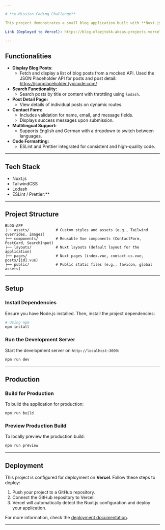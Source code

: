 ```yaml
---

# **e-Mission Coding Challenge**

This project demonstrates a small blog application built with **Nuxt.js**. The application displays posts fetched from a mocked API, allows searching by title or content, supports multilingual functionality, and includes a contact form with validations. The design is styled using **TailwindCSS**.

Link (Deployed to Vercel): https://blog-o7aejtokk-aksas-projects.vercel.app/

---
```


## **Functionalities**

- **Display Blog Posts:**
  - Fetch and display a list of blog posts from a mocked API. Used the JSON Placeholder API for posts and post detail: https://jsonplaceholder.typicode.com/
- **Search Functionality:**
  - Search posts by title or content with throttling using `lodash`.
- **Post Detail Page:**
  - View details of individual posts on dynamic routes.
- **Contact Form:**
  - Includes validation for name, email, and message fields.
  - Displays success messages upon submission.
- **Multilingual Support:**
  - Supports English and German with a dropdown to switch between languages.
- **Code Formatting:**
  - ESLint and Prettier integrated for consistent and high-quality code.

---

## **Tech Stack**

- Nuxt.js
- TailwindCSS
- Lodash
- ESLint / Prettier:**

---

## **Project Structure**

```
BLOG-APP
├── assets/            # Custom styles and assets (e.g., Tailwind overrides, images)
├── components/        # Reusable Vue components (ContactForm, PostCard, SearchInput)
├── layouts/           # Nuxt layouts (default layout for the application)
├── pages/             # Nuxt pages (index.vue, contact-us.vue, posts/[id].vue)
├── public/            # Public static files (e.g., favicon, global assets)
```

---

## **Setup**

### **Install Dependencies**

Ensure you have Node.js installed. Then, install the project dependencies:

```bash
# Using npm
npm install
```

### **Run the Development Server**

Start the development server on `http://localhost:3000`:

```bash
npm run dev
```

---

## **Production**

### **Build for Production**

To build the application for production:

```bash
npm run build
```

### **Preview Production Build**

To locally preview the production build:

```bash
npm run preview
```

---

## **Deployment**

This project is configured for deployment on **Vercel**. Follow these steps to deploy:

1. Push your project to a GitHub repository.
2. Connect the GitHub repository to Vercel.
3. Vercel will automatically detect the Nuxt.js configuration and deploy your application.

For more information, check the [deployment documentation](https://nuxt.com/docs/getting-started/deployment).

---
